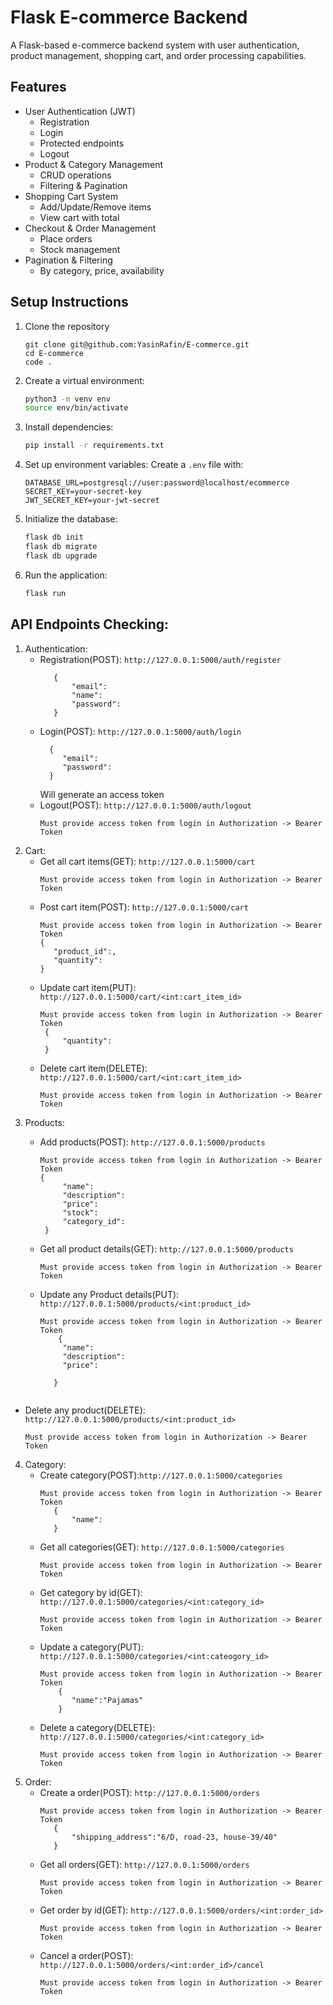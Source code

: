 # Flask E-commerce Backend

A Flask-based e-commerce backend system with user authentication, product management, shopping cart, and order processing capabilities.

## Features

- User Authentication (JWT)
  - Registration
  - Login
  - Protected endpoints
  - Logout
- Product & Category Management
  - CRUD operations
  - Filtering & Pagination
- Shopping Cart System
  - Add/Update/Remove items
  - View cart with total
- Checkout & Order Management
  - Place orders
  - Stock management
- Pagination & Filtering
  - By category, price, availability

## Setup Instructions
1. Clone the repository
   ```
   git clone git@github.com:YasinRafin/E-commerce.git
   cd E-commerce
   code .
   ``` 

2. Create a virtual environment:
   ```bash
   python3 -m venv env
   source env/bin/activate
   ```

3. Install dependencies:
   ```bash
   pip install -r requirements.txt
   ```

4. Set up environment variables:
   Create a `.env` file with:
   ```
   DATABASE_URL=postgresql://user:password@localhost/ecommerce
   SECRET_KEY=your-secret-key
   JWT_SECRET_KEY=your-jwt-secret
   ```

5. Initialize the database:
   ```bash
   flask db init
   flask db migrate
   flask db upgrade
   ```

6. Run the application:
   ```bash
   flask run
   ```
## API Endpoints Checking:

1. Authentication:
   - Registration(POST): `http://127.0.0.1:5000/auth/register`
     ```
        {
            "email":
            "name":
            "password":
        }
     ```
   - Login(POST): `http://127.0.0.1:5000/auth/login`
     ```
       {
          "email":
          "password":
       }
     ```
     Will generate an access token
   - Logout(POST): `http://127.0.0.1:5000/auth/logout`
     ```
     Must provide access token from login in Authorization -> Bearer Token
     ```
2. Cart:
   - Get all cart items(GET): `http://127.0.0.1:5000/cart`
     ```
     Must provide access token from login in Authorization -> Bearer Token
     ```
   - Post cart item(POST): `http://127.0.0.1:5000/cart`
     ```
     Must provide access token from login in Authorization -> Bearer Token
     {
        "product_id":,
        "quantity":
     }
     ```
   - Update cart item(PUT): `http://127.0.0.1:5000/cart/<int:cart_item_id>`
     ```
     Must provide access token from login in Authorization -> Bearer Token
      {
          "quantity":
      }
     ```
   - Delete cart item(DELETE): `http://127.0.0.1:5000/cart/<int:cart_item_id>`
     ```
     Must provide access token from login in Authorization -> Bearer Token
     
     ```
3. Products:
   - Add products(POST): `http://127.0.0.1:5000/products`
     ```
     Must provide access token from login in Authorization -> Bearer Token
     {
          "name":
          "description":
          "price":
          "stock":
          "category_id":
      }
     ```
   - Get all product details(GET): `http://127.0.0.1:5000/products`
     ```
     Must provide access token from login in Authorization -> Bearer Token
     ```

   - Update any Product details(PUT):  `http://127.0.0.1:5000/products/<int:product_id>`
     ```
     Must provide access token from login in Authorization -> Bearer Token
         {
          "name":
          "description":
          "price":
      
        }
    ```
  - Delete any product(DELETE): `http://127.0.0.1:5000/products/<int:product_id>`
    ```
    Must provide access token from login in Authorization -> Bearer Token
    
    ```
4. Category:
   - Create category(POST):`http://127.0.0.1:5000/categories`
     ```
     Must provide access token from login in Authorization -> Bearer Token
        {
            "name":
        }
     ```
   - Get all categories(GET): `http://127.0.0.1:5000/categories`
     ```
     Must provide access token from login in Authorization -> Bearer Token
     ```
   - Get category by id(GET): `http://127.0.0.1:5000/categories/<int:category_id>`
     ```
     Must provide access token from login in Authorization -> Bearer Token
     ```
   - Update a category(PUT): `http://127.0.0.1:5000/categories/<int:cateogory_id>`
     ```
     Must provide access token from login in Authorization -> Bearer Token
         {
            "name":"Pajamas"
         }
     ```
   - Delete a category(DELETE): `http://127.0.0.1:5000/categories/<int:category_id>`
     ```
     Must provide access token from login in Authorization -> Bearer Token
     ```
5. Order:
   - Create a order(POST): `http://127.0.0.1:5000/orders`
     ```
     Must provide access token from login in Authorization -> Bearer Token
        {
            "shipping_address":"6/D, road-23, house-39/40"
        }
     ```
   - Get all orders(GET): `http://127.0.0.1:5000/orders`
     ```
     Must provide access token from login in Authorization -> Bearer Token
     ```
   - Get order by id(GET): `http://127.0.0.1:5000/orders/<int:order_id>`
     ```
     Must provide access token from login in Authorization -> Bearer Token
     ```
   - Cancel a order(POST): `http://127.0.0.1:5000/orders/<int:order_id>/cancel`
     ```
     Must provide access token from login in Authorization -> Bearer Token
     ```
